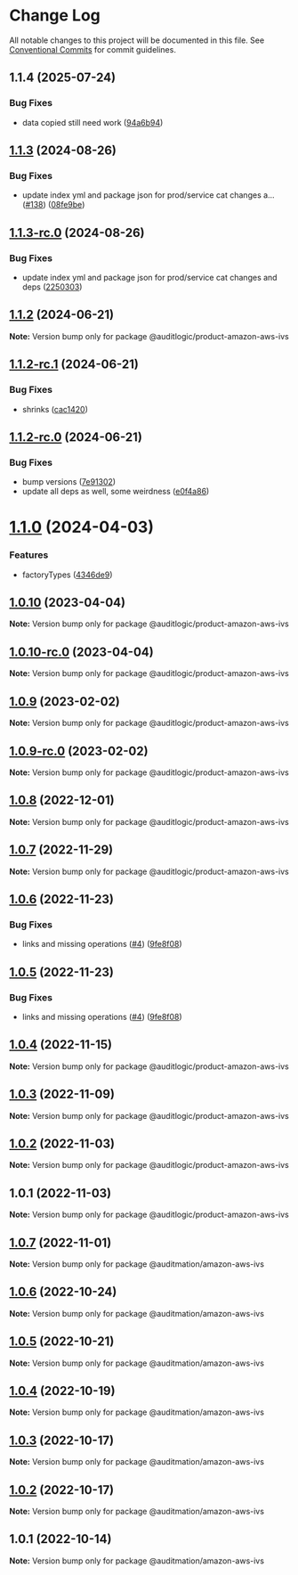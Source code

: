 # Change Log

All notable changes to this project will be documented in this file.
See [Conventional Commits](https://conventionalcommits.org) for commit guidelines.

## 1.1.4 (2025-07-24)


### Bug Fixes

* data copied still need work ([94a6b94](https://github.com/zerobias-org/product/commit/94a6b942fb0516367548599d739529536132755a))





## [1.1.3](https://github.com/auditlogic/product/compare/@auditlogic/product-amazon-aws-ivs@1.1.2...@auditlogic/product-amazon-aws-ivs@1.1.3) (2024-08-26)


### Bug Fixes

* update index yml and package json for prod/service cat changes a… ([#138](https://github.com/auditlogic/product/issues/138)) ([08fe9be](https://github.com/auditlogic/product/commit/08fe9beb1c8457462a19bc69caa02e6212d97e1a))





## [1.1.3-rc.0](https://github.com/auditlogic/product/compare/@auditlogic/product-amazon-aws-ivs@1.1.2...@auditlogic/product-amazon-aws-ivs@1.1.3-rc.0) (2024-08-26)


### Bug Fixes

* update index yml and package json for prod/service cat changes and deps ([2250303](https://github.com/auditlogic/product/commit/225030363a363608240135b7ebed386b28f01e4b))





## [1.1.2](https://github.com/auditlogic/product/compare/@auditlogic/product-amazon-aws-ivs@1.1.2-rc.1...@auditlogic/product-amazon-aws-ivs@1.1.2) (2024-06-21)

**Note:** Version bump only for package @auditlogic/product-amazon-aws-ivs





## [1.1.2-rc.1](https://github.com/auditlogic/product/compare/@auditlogic/product-amazon-aws-ivs@1.1.2-rc.0...@auditlogic/product-amazon-aws-ivs@1.1.2-rc.1) (2024-06-21)


### Bug Fixes

* shrinks ([cac1420](https://github.com/auditlogic/product/commit/cac14200fefcd8183ab69fe89a47bd3f70f563e9))





## [1.1.2-rc.0](https://github.com/auditlogic/product/compare/@auditlogic/product-amazon-aws-ivs@1.1.0...@auditlogic/product-amazon-aws-ivs@1.1.2-rc.0) (2024-06-21)


### Bug Fixes

* bump versions ([7e91302](https://github.com/auditlogic/product/commit/7e913023b8b312150ed7762c32fbbe616be71de5))
* update all deps as well, some weirdness ([e0f4a86](https://github.com/auditlogic/product/commit/e0f4a864714e2d3de6bbf3da014d5312fe53be2f))





# [1.1.0](https://github.com/auditlogic/product/compare/@auditlogic/product-amazon-aws-ivs@1.0.10...@auditlogic/product-amazon-aws-ivs@1.1.0) (2024-04-03)


### Features

* factoryTypes ([4346de9](https://github.com/auditlogic/product/commit/4346de92693aee892fccf725338ffc7b80ab182b))





## [1.0.10](https://github.com/auditlogic/product/compare/@auditlogic/product-amazon-aws-ivs@1.0.9...@auditlogic/product-amazon-aws-ivs@1.0.10) (2023-04-04)

**Note:** Version bump only for package @auditlogic/product-amazon-aws-ivs





## [1.0.10-rc.0](https://github.com/auditlogic/product/compare/@auditlogic/product-amazon-aws-ivs@1.0.9...@auditlogic/product-amazon-aws-ivs@1.0.10-rc.0) (2023-04-04)

**Note:** Version bump only for package @auditlogic/product-amazon-aws-ivs





## [1.0.9](https://github.com/auditlogic/product/compare/@auditlogic/product-amazon-aws-ivs@1.0.8...@auditlogic/product-amazon-aws-ivs@1.0.9) (2023-02-02)

**Note:** Version bump only for package @auditlogic/product-amazon-aws-ivs





## [1.0.9-rc.0](https://github.com/auditlogic/product/compare/@auditlogic/product-amazon-aws-ivs@1.0.8...@auditlogic/product-amazon-aws-ivs@1.0.9-rc.0) (2023-02-02)

**Note:** Version bump only for package @auditlogic/product-amazon-aws-ivs





## [1.0.8](https://github.com/auditlogic/product/compare/@auditlogic/product-amazon-aws-ivs@1.0.7...@auditlogic/product-amazon-aws-ivs@1.0.8) (2022-12-01)

**Note:** Version bump only for package @auditlogic/product-amazon-aws-ivs





## [1.0.7](https://github.com/auditlogic/product/compare/@auditlogic/product-amazon-aws-ivs@1.0.6...@auditlogic/product-amazon-aws-ivs@1.0.7) (2022-11-29)

**Note:** Version bump only for package @auditlogic/product-amazon-aws-ivs





## [1.0.6](https://github.com/auditlogic/product/compare/@auditlogic/product-amazon-aws-ivs@1.0.4...@auditlogic/product-amazon-aws-ivs@1.0.6) (2022-11-23)


### Bug Fixes

* links and missing operations ([#4](https://github.com/auditlogic/product/issues/4)) ([9fe8f08](https://github.com/auditlogic/product/commit/9fe8f08fe7c57fdb79f991ac35bd6ac2e7dcad38))





## [1.0.5](https://github.com/auditlogic/product/compare/@auditlogic/product-amazon-aws-ivs@1.0.4...@auditlogic/product-amazon-aws-ivs@1.0.5) (2022-11-23)


### Bug Fixes

* links and missing operations ([#4](https://github.com/auditlogic/product/issues/4)) ([9fe8f08](https://github.com/auditlogic/product/commit/9fe8f08fe7c57fdb79f991ac35bd6ac2e7dcad38))





## [1.0.4](https://github.com/auditlogic/product/compare/@auditlogic/product-amazon-aws-ivs@1.0.3...@auditlogic/product-amazon-aws-ivs@1.0.4) (2022-11-15)

**Note:** Version bump only for package @auditlogic/product-amazon-aws-ivs





## [1.0.3](https://github.com/auditlogic/product/compare/@auditlogic/product-amazon-aws-ivs@1.0.2...@auditlogic/product-amazon-aws-ivs@1.0.3) (2022-11-09)

**Note:** Version bump only for package @auditlogic/product-amazon-aws-ivs





## [1.0.2](https://github.com/auditlogic/product/compare/@auditlogic/product-amazon-aws-ivs@1.0.1...@auditlogic/product-amazon-aws-ivs@1.0.2) (2022-11-03)

**Note:** Version bump only for package @auditlogic/product-amazon-aws-ivs





## 1.0.1 (2022-11-03)

**Note:** Version bump only for package @auditlogic/product-amazon-aws-ivs





## [1.0.7](https://github.com/auditmation/store-content/compare/@auditmation/amazon-aws-ivs@1.0.6...@auditmation/amazon-aws-ivs@1.0.7) (2022-11-01)

**Note:** Version bump only for package @auditmation/amazon-aws-ivs





## [1.0.6](https://github.com/auditmation/store-content/compare/@auditmation/amazon-aws-ivs@1.0.5...@auditmation/amazon-aws-ivs@1.0.6) (2022-10-24)

**Note:** Version bump only for package @auditmation/amazon-aws-ivs





## [1.0.5](https://github.com/auditmation/store-content/compare/@auditmation/amazon-aws-ivs@1.0.4...@auditmation/amazon-aws-ivs@1.0.5) (2022-10-21)

**Note:** Version bump only for package @auditmation/amazon-aws-ivs





## [1.0.4](https://github.com/auditmation/store-content/compare/@auditmation/amazon-aws-ivs@1.0.3...@auditmation/amazon-aws-ivs@1.0.4) (2022-10-19)

**Note:** Version bump only for package @auditmation/amazon-aws-ivs





## [1.0.3](https://github.com/auditmation/store-content/compare/@auditmation/amazon-aws-ivs@1.0.2...@auditmation/amazon-aws-ivs@1.0.3) (2022-10-17)

**Note:** Version bump only for package @auditmation/amazon-aws-ivs





## [1.0.2](https://github.com/auditmation/store-content/compare/@auditmation/amazon-aws-ivs@1.0.1...@auditmation/amazon-aws-ivs@1.0.2) (2022-10-17)

**Note:** Version bump only for package @auditmation/amazon-aws-ivs





## 1.0.1 (2022-10-14)

**Note:** Version bump only for package @auditmation/amazon-aws-ivs
